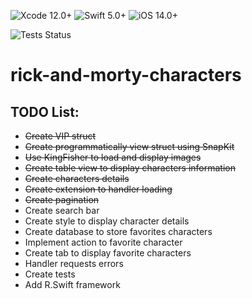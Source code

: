 ![Xcode 12.0+](https://img.shields.io/badge/Xcode-12.0%2B-blue.svg)
![Swift 5.0+](https://img.shields.io/badge/Swift-5.0%2B-orange.svg)
![iOS 14.0+](https://img.shields.io/badge/iOS-14.0%2B-blue.svg)

![Tests Status](https://github.com/julioandherson/rick-and-morty-characters/actions/workflows/Testing.yml/badge.svg)

# rick-and-morty-characters

## TODO List:
- ~~Create VIP struct~~
- ~~Create programmatically view struct using SnapKit~~
- ~~Use KingFisher to load and display images~~
- ~~Create table view to display characters information~~
- ~~Create characters details~~
- ~~Create extension to handler loading~~
- ~~Create pagination~~
- Create search bar
- Create style to display character details
- Create database to store favorites characters
- Implement action to favorite character
- Create tab to display favorite characters
- Handler requests errors
- Create tests
- Add R.Swift framework
